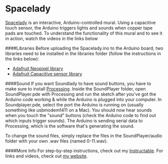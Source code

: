 # Spacelady

[Spacelady](http://jdeboi.com/portfolio/spacelady-mural/) is an interactive, Arduino-controlled mural. Using a capacitive touch sensor, the Arduino triggers lights and sounds when copper tape pads are touched. To understand the functionality of this mural and to see it in action, watch the videos in the links below

####Libraries
Before uploading the Spacelady.ino to the Arduino board, two libraries need to be installed in the libraries folder (follow the instructions in the links below):
- [Adafruit Neopixel library](https://learn.adafruit.com/adafruit-neopixel-uberguide/arduino-library)
- [Adafruit Capacitive sensor library](https://github.com/adafruit/Adafruit_MPR121_Library)

####Sound
If you want Soundlady to have sound buttons, you have to make sure to install [Processing](https://processing.org/).
Inside the SoundPlayer folder, open SoundPlayer.pde with Processing and run the sketch after you've got the Arduino code working & while the Arduino is plugged into your computer. In Soundplayer.pde, select the port the Arduino is running on (usually something like usbmodem1411 on a Mac). You should now hear sounds when you touch the "sound" buttons (check the Arduino code to find out which inputs trigger sounds). The Arduino is sending serial data to Processing, which is the software that's generating the sound.

To change the sound files, simply replace the files in the SoundPlayer/audio folder with your own .wav files (named 0-11.wav).

####More Info
For step-by-step instructions, check out my [Instructable](http://www.instructables.com/id/Interactive-Arduino-Mural/).
For links and videos, check out [my website](http://jdeboi.com/portfolio/spacelady-mural/).
